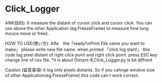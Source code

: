 # Click_Logger

AIM(目的):
It measure the distant of cursor click and cursor click.
You can use above the other Application (eg.FreezeFrame) 
to measure how long mouce move or freez.

HOW TO USE(使い方):
Afte　the「ready!\nPrint File name you want to make」
please write new file name.
when printed 「click log start!」
this code log pixel distant of right click point and right click point.
press ESC key change line of csv file.
*it is about Distant-8,Clcik_Logger.py is bit diffrent

Caution (留意事項)
It log only pixels distants.
So if you cahnge window size of other Application(eg.FreezeFrame)
this code can`t work correct. 
